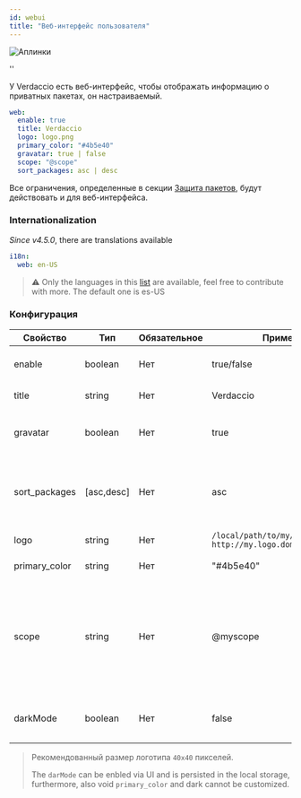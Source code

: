 ```yaml
---
id: webui
title: "Веб-интерфейс пользователя"
---
```


![Аплинки](https://user-images.githubusercontent.com/558752/52916111-fa4ba980-32db-11e9-8a64-f4e06eb920b3.png)

<div id="codefund">''</div>

У Verdaccio есть веб-интерфейс, чтобы отображать информацию о приватных пакетах, он настраиваемый.

```yaml
web:
  enable: true
  title: Verdaccio
  logo: logo.png
  primary_color: "#4b5e40"
  gravatar: true | false
  scope: "@scope"
  sort_packages: asc | desc
```

Все ограничения, определенные в секции [Защита пакетов](protect-your-dependencies.md), будут действовать и для веб-интерфейса.

### Internationalization

*Since v4.5.0*, there are translations available

```yaml
i18n:
  web: en-US  
```

> ⚠️ Only the languages in this [list](https://github.com/verdaccio/ui/tree/master/i18n/translations) are available, feel free to contribute with more. The default one is es-US

### Конфигурация

| Свойство      | Тип        | Обязательное | Пример                                                        | Поддержка     | Описание                                                                                                                                     |
| ------------- | ---------- | ------------ | ------------------------------------------------------------- | ------------- | -------------------------------------------------------------------------------------------------------------------------------------------- |
| enable        | boolean    | Нет          | true/false                                                    | все           | включает/выключает веб-интерфейс                                                                                                             |
| title         | string     | Нет          | Verdaccio                                                     | все           | Описание в HTML head title                                                                                                                   |
| gravatar      | boolean    | Нет          | true                                                          | `>v4`      | Пользовательские gravatar'ы будут/не будут генерироваться                                                                                    |
| sort_packages | [asc,desc] | Нет          | asc                                                           | `>v4`      | По умолчанию, приватные пакеты сортируются в прямом алфавитном порядке                                                                       |
| logo          | string     | Нет          | `/local/path/to/my/logo.png` `http://my.logo.domain/logo.png` | все           | URI логотипа (в шапке)                                                                                                                       |
| primary_color | string     | Нет          | "#4b5e40"                                                     | `>4`       | Основной цвет UI (хедер и т.д.)                                                                                                              |
| scope         | string     | Нет          | @myscope                                                      | `>v3.x`    | Если вы используете репозиторий для хранения пакетов определённого скоупа, укажите этот скоуп, чтобы он был показан в заголовке веб-страницы |
| darkMode      | boolean    | Нет          | false                                                         | `>=v4.5.2` | This mode is an special theme for those want to live in the dark side                                                                        |

> Рекомендованный размер логотипа `40x40` пикселей.
> 
> The `darMode` can be enbled via UI and is persisted in the local storage, furthermore, also void `primary_color` and dark cannot be customized.